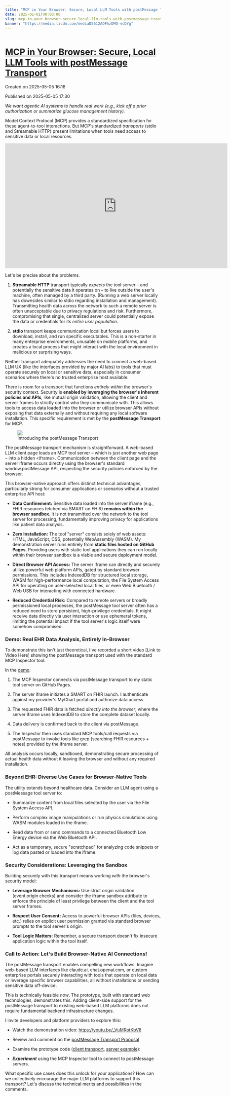 ```yaml
---
title: "MCP in Your Browser: Secure, Local LLM Tools with postMessage Transport"
date: 2025-01-01T00:00:00
slug: mcp-in-your-browser-secure-local-llm-tools-with-postmessage-transport
banner: "https://media.licdn.com/mediaD5612AQFhzDMQ-vcDYg"
---
```


<img alt="" src="https://media.licdn.com/mediaD5612AQFhzDMQ-vcDYg" title=""/>
<h1><a href="https://www.linkedin.com/pulse/mcp-your-browser-secure-local-llm-tools-postmessage-josh-mandel-md-v7zic">MCP in Your Browser: Secure, Local LLM Tools with postMessage Transport</a></h1>
<p class="created">Created on 2025-05-05 16:18</p>
<p class="published">Published on 2025-05-05 17:30</p>
<div><p><em>We want agentic AI systems to handle real work (e.g., kick off a prior authorization or summarize glucose management history).</em></p><p>Model Context Protocol (MCP) provides a standardized specification for these agent-to-tool interactions. But MCP's standardized <em>transports</em>  (stdio and  Streamable HTTP) present limitations when tools need access to sensitive data or local resources.</p><div><iframe allowfullscreen="true" frameborder="0" height="405" src="https://www.linkedin.com/embeds/publishingEmbed.html?articleId=7649045515662125032" width="720"></iframe></div><p>Let's be precise about the problems. </p><ol><li><p><strong>Streamable HTTP</strong> transport typically <em>expects</em> the tool server – and potentially the sensitive data it operates on – to live outside the user's machine, often managed by a third party. (Running a web server locally has downsides similar to stdio regarding installation and management). Transmitting health data across the network to such a remote server is often unacceptable due to privacy regulations and risk. Furthermore, compromising that single, centralized server could potentially expose the data or credentials for its <em>entire user population</em>.</p></li><li><p><strong>stdio </strong>transport keeps communication local but forces users to download, install, and run specific executables. This is a non-starter in many enterprise environments, unusable on mobile platforms, and creates a local process that might interact with the local environment in malicious or surprising ways.</p></li></ol><p>Neither transport adequately addresses the need to connect a web-based LLM UX (like the interfaces provided by major AI labs) to tools that must operate securely on local or sensitive data, especially in consumer scenarios where there's no trusted enterprise host available.</p><p>There is room for a transport that functions <em>entirely within</em> the browser's security context. Security is <strong>enabled by leveraging the browser's inherent policies and APIs</strong>, like mutual origin validation, allowing the client and server frames to strictly control who they communicate with. This allows tools to access data loaded into the browser or utilize browser APIs without exposing that data externally and without requiring any local software installation. This specific requirement is met by the <strong>postMessage Transport</strong> for MCP.</p><figure><img data-media-urn="urn:li:digitalmediaAsset:D5612AQEuuuB_oOMnrw" src="https://media.licdn.com/dms/image/v2/D5612AQEuuuB_oOMnrw/article-inline_image-shrink_1500_2232/B56ZahP7czHUAY-/0/1746462034491?e=1756944000&amp;v=beta&amp;t=t63jpPApu9CLHRxRwSliyzFBd1y9t-HQlHhBmqa92lI"/><figcaption>Introducing the postMessage Transport</figcaption></figure><p>The postMessage transport mechanism is straightforward. A web-based LLM client page loads an MCP tool server – which is just another web page – into a hidden &lt;iframe&gt;. Communication between the client page and the server iframe occurs directly using the browser's standard window.postMessage API, respecting the security policies enforced by the browser.</p><p>This browser-native approach offers distinct technical advantages, particularly strong for consumer applications or scenarios without a trusted enterprise API host:</p><ul><li><p><strong>Data Confinement:</strong> Sensitive data loaded into the server iframe (e.g., FHIR resources fetched via SMART on FHIR) <strong>remains within the browser sandbox</strong>. It is not transmitted over the network to the tool server for processing, fundamentally improving privacy for applications like patient data analysis.</p></li><li><p><strong>Zero Installation:</strong> The tool "server" consists solely of web assets: HTML, JavaScript, CSS, potentially WebAssembly (WASM). My demonstration server runs entirely from <strong>static files hosted on GitHub Pages</strong>. Providing users with static tool applications they can run locally within their browser sandbox is a viable and secure deployment model.</p></li><li><p><strong>Direct Browser API Access:</strong> The server iframe can directly and securely utilize powerful web platform APIs, gated by standard browser permissions. This includes IndexedDB for structured local storage, WASM for high-performance local computation, the File System Access API for operating on user-selected local files, or even Web Bluetooth / Web USB for interacting with connected hardware.</p></li><li><p><strong>Reduced Credential Risk:</strong> Compared to remote servers or broadly permissioned local processes, the postMessage tool server often has a reduced need to store persistent, high-privilege credentials. It might receive data directly via user interaction or use ephemeral tokens, limiting the potential impact if the tool server's logic itself were somehow compromised.</p></li></ul><h3>Demo: Real EHR Data Analysis, Entirely In-Browser</h3><p>To demonstrate this isn't just theoretical, I've recorded a short video [Link to Video Here] showing the postMessage transport used with the standard MCP Inspector tool.</p><p>In the <a href="https://youtu.be/_VuMRotKbV8" target="_blank">demo</a>:</p><ol><li><p>The MCP Inspector connects via postMessage transport to my static tool server on GitHub Pages.</p></li><li><p>The server iframe initiates a SMART on FHIR launch. I authenticate against my provider's MyChart portal and authorize data access.</p></li><li><p>The requested FHIR data is fetched <em>directly into the browser</em>, where the server iframe uses IndexedDB to store the complete dataset locally.</p></li><li><p>Data delivery is confirmed back to the client via postMessage.</p></li><li><p>The Inspector then uses standard MCP tools/call requests via postMessage to invoke tools like grep (searching FHIR resources + notes) provided by the iframe server.</p></li></ol><p>All analysis occurs locally, sandboxed, demonstrating secure processing of actual health data without it leaving the browser and without any required installation.</p><h3>Beyond EHR: Diverse Use Cases for Browser-Native Tools</h3><p>The utility extends beyond healthcare data. Consider an LLM agent using a postMessage tool server to:</p><ul><li><p>Summarize content from local files selected by the user via the File System Access API.</p></li><li><p>Perform complex image manipulations or run physics simulations using WASM modules loaded in the iframe.</p></li><li><p>Read data from or send commands to a connected Bluetooth Low Energy device via the Web Bluetooth API.</p></li><li><p>Act as a temporary, secure "scratchpad" for analyzing code snippets or log data pasted or loaded into the iframe.</p></li></ul><h3>Security Considerations: Leveraging the Sandbox</h3><p>Building securely with this transport means working <em>with</em> the browser's security model:</p><ul><li><p><strong>Leverage Browser Mechanisms:</strong> Use strict origin validation (event.origin checks) and consider the iframe sandbox attribute to enforce the principle of least privilege between the client and the tool server frames.</p></li><li><p><strong>Respect User Consent:</strong> Access to powerful browser APIs (files, devices, etc.) relies on explicit user permission granted via standard browser prompts to the tool server's origin.</p></li><li><p><strong>Tool Logic Matters:</strong> Remember, a secure transport doesn't fix insecure application logic within the tool itself.</p></li></ul><h3>Call to Action: Let's Build Browser-Native AI Connections!</h3><p>The postMessage transport enables compelling new workflows. Imagine web-based LLM interfaces like claude.ai, chat.openai.com, or custom enterprise portals securely interacting with tools that operate on local data or leverage specific browser capabilities, all without installations or sending sensitive data off-device.</p><p>This is technically feasible <em>now</em>. The prototype, built with standard web technologies, demonstrates this. Adding client-side support for the postMessage transport to existing web-based LLM platforms does not require fundamental backend infrastructure changes.</p><p>I invite developers and platform providers to explore this:</p><ul><li><p>Watch the demonstration video: <a href="https://youtu.be/_VuMRotKbV8" target="_blank">https://youtu.be/_VuMRotKbV8</a></p></li><li><p>Review and comment on the <a href="https://github.com/modelcontextprotocol/modelcontextprotocol/issues/457" target="_blank">postMessage Transport Proposal</a></p></li><li><p>Examine the prototype code (<a href="https://github.com/jmandel/health-record-mcp/blob/main/src/IntraBrowserTransport.ts#L97" target="_blank">client transport</a>, <a href="https://github.com/jmandel/health-record-mcp/blob/main/intrabrowser/public/ehr-mcp/index.tsx" target="_blank">server example</a>): </p></li><li><p><strong><em>Experiment</em></strong> using the MCP Inspector tool to connect to postMessage servers.</p></li></ul><p>What specific use cases does this unlock for your applications? How can we collectively encourage the major LLM platforms to support this transport? Let's discuss the technical merits and possibilities in the comments.</p></div>
